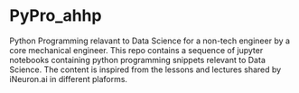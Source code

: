 # PyPro_ahhp
Python Programming relavant to Data Science for a non-tech engineer by a core mechanical engineer.
This repo contains a sequence of jupyter notebooks containing python programming snippets relevant to Data Science.
The content is inspired from the lessons and lectures shared by iNeuron.ai in different plaforms.
